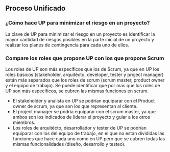 ## Proceso Unificado

### ¿Cómo hace UP para minimizar el riesgo en un proyecto?
 
 La clave de UP para minimizar el riesgo en un proyecto es identificar la mayor cantidad de riesgos posibles en la parte inicial de un proyecto y realizar los planes de contingencia para cada uno de ellos.

### Compare los roles que propone UP con los que propone Scrum

Los roles de UP son más específicos que los de Scrum, ya que en UP los roles básicos (stakeholder, arquitécto, developer, tester y project manager) están más separados que los roles de scrum (scrum master, product owner y el equipo de trabajo).
Se puede identificar que por mas que los roles de UP son más específicos, se cubren las mismas funciones en scrum.
* El stakeholder y analista en UP se podrían equiparar con el Product owner de scrum, ya que son los que representan al cliente.
* El project manager se podría equiparar con el scrum master, ya que ambos son los indicados de liderar el proyecto y guiar a los otros miembros.
* Los roles de arquitécto, desarrollador y tester de UP se podrían equiparar con los del equipo de trabajo, en el que no estan divididas las funciones que hace cada uno como en UP pero que se cubren todas las mismas funcionalidades (diseño, desarrollo y testeo).